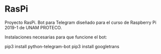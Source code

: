 # RasPi
Proyecto RasPi. Bot para Telegram diseñado para el curso de Raspberry Pi 2019-1 de UNAM PROTECO.

Instalaciones necesarias para que funcione el bot:

pip3 install python-telegram-bot
pip3 install googletrans